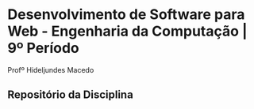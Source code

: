 # Desenvolvimento de Software para Web - Engenharia da Computação | 9º Período
Profº Hideljundes Macedo
## Repositório da Disciplina
